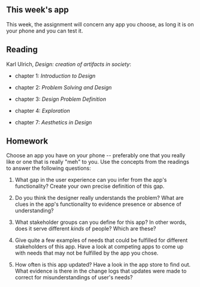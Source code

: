 ## This week's app

This week, the assignment will concern any app you choose, as long it is on your phone and you can test it.

## Reading

Karl Ulrich, *Design: creation of artifacts in society*:

* chapter 1: *Introduction to Design*

* chapter 2: *Problem Solving and Design*

* chapter 3: *Design Problem Definition*

* chapter 4: *Exploration*

* chapter 7: *Aesthetics in Design*

## Homework

Choose an app you have on your phone -- preferably one that you really like or one that is really "meh" to you. Use the concepts from the readings to answer the following questions:

1. What gap in the user experience can you infer from the app's functionality? Create your own precise definition of this gap.

2. Do you think the designer really understands the problem? What are clues in the app's functionality to evidence presence or absence of understanding?

3. What stakeholder groups can you define for this app? In other words, does it serve different *kinds* of people? Which are these?

4. Give quite a few examples of needs that could be fulfilled for different stakeholders of this app. Have a look at competing apps to come up with needs that may not be fulfilled by the app you chose.

5. How often is this app updated? Have a look in the app store to find out. What evidence is there in the change logs that updates were made to correct for misunderstandings of user's needs?
